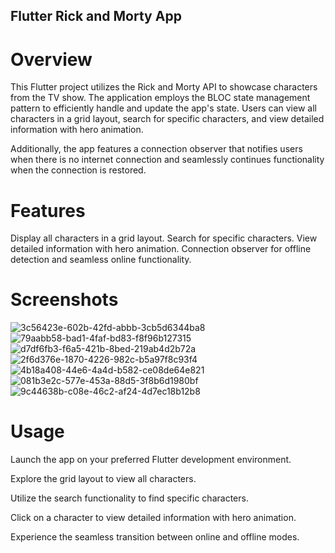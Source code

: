 ## Flutter Rick and Morty App
# Overview
This Flutter project utilizes the Rick and Morty API to showcase characters from the TV show. The application employs the BLOC state management pattern to efficiently handle and update the app's state. Users can view all characters in a grid layout, search for specific characters, and view detailed information with hero animation.

Additionally, the app features a connection observer that notifies users when there is no internet connection and seamlessly continues functionality when the connection is restored.

# Features
Display all characters in a grid layout.
Search for specific characters.
View detailed information with hero animation.
Connection observer for offline detection and seamless online functionality.
# Screenshots
![3c56423e-602b-42fd-abbb-3cb5d6344ba8](https://github.com/sofyanHossam/RickAndMorty_flutterApi/assets/71347697/0dba8a4f-a69c-4ac3-8759-b2e9a01f56d3)
![79aabb58-bad1-4faf-bd83-f8f96b127315](https://github.com/sofyanHossam/RickAndMorty_flutterApi/assets/71347697/1a9bd781-2572-4286-bcee-47577720bb0e)
![d7df6fb3-f6a5-421b-8bed-219ab4d2b72a](https://github.com/sofyanHossam/RickAndMorty_flutterApi/assets/71347697/dc76a7a0-7730-4028-bc40-73e0354cf7d5)
![2f6d376e-1870-4226-982c-b5a97f8c93f4](https://github.com/sofyanHossam/RickAndMorty_flutterApi/assets/71347697/92aec6f6-7e50-4d4d-8a92-770a9dfe038d)
![4b18a408-44e6-4a4d-b582-ce08de64e821](https://github.com/sofyanHossam/RickAndMorty_flutterApi/assets/71347697/9e28d1e5-defd-47fd-9f09-51e02275f865)
![081b3e2c-577e-453a-88d5-3f8b6d1980bf](https://github.com/sofyanHossam/RickAndMorty_flutterApi/assets/71347697/85042166-0eec-422d-b1c6-fb01d888e1fe)
![9c44638b-c08e-46c2-af24-4d7ec18b12b8](https://github.com/sofyanHossam/RickAndMorty_flutterApi/assets/71347697/2dcfdf1b-f2bb-4150-8b68-bbc9efa046da)


# Usage
Launch the app on your preferred Flutter development environment.

Explore the grid layout to view all characters.

Utilize the search functionality to find specific characters.

Click on a character to view detailed information with hero animation.

Experience the seamless transition between online and offline modes.
